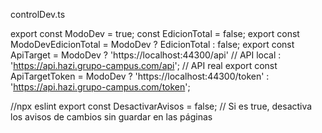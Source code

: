 controlDev.ts

export const ModoDev = true;
const EdicionTotal = false;
export const ModoDevEdicionTotal = ModoDev ? EdicionTotal : false;
export const ApiTarget = ModoDev
    ? 'https://localhost:44300/api' // API local
    : 'https://api.hazi.grupo-campus.com/api'; // API real
export const ApiTargetToken = ModoDev ? 'https://localhost:44300/token' : 'https://api.hazi.grupo-campus.com/token';

//npx eslint
export const DesactivarAvisos = false; // Si es true, desactiva los avisos de cambios sin guardar en las páginas
